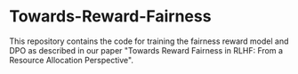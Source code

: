 # Towards-Reward-Fairness
This repository contains the code for training the fairness reward model and DPO as described in our paper "Towards Reward Fairness in RLHF: From a Resource Allocation Perspective". 
